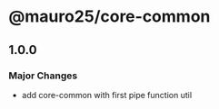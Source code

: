 # @mauro25/core-common

## 1.0.0

### Major Changes

- add core-common with first pipe function util

